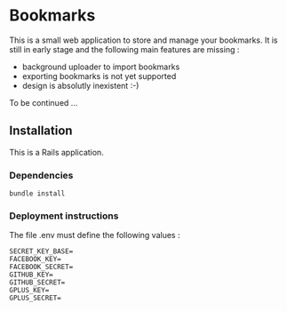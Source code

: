 Bookmarks
=========

This is a small web application to store and manage your bookmarks.
It is still in early stage and the following main features are missing :

  - background uploader to import bookmarks
  - exporting bookmarks is not yet supported
  - design is absolutly inexistent :-)

To be continued ...

## Installation

This is a Rails application.

### Dependencies

```
bundle install
```

### Deployment instructions

The file .env must define the following values :

    SECRET_KEY_BASE=
    FACEBOOK_KEY=
    FACEBOOK_SECRET=
    GITHUB_KEY=
    GITHUB_SECRET=
    GPLUS_KEY=
    GPLUS_SECRET=
